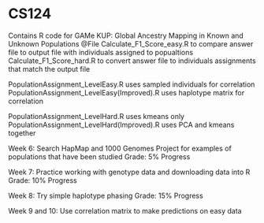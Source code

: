 # CS124

Contains R code for GAMe KUP: Global Ancestry Mapping in Known and Unknown Populations
@File
Calculate_F1_Score_easy.R to compare answer file to output file with individuals assigned to popualtions
Calculate_F1_Score_hard.R to convert answer file to individuals assignments that match the output file

PopulationAssignment_LevelEasy.R uses sampled individuals for correlation
PopulationAssignment_LevelEasy(Improved).R uses haplotype matrix for correlation

PopulationAssignment_LevelHard.R uses kmeans only
PopulationAssignment_LevelHard(Improved).R uses PCA and kmeans together


Week 6: Search HapMap and 1000 Genomes Project for examples of populations that have been studied 
Grade: 5% Progress


Week 7: Practice working with genotype data and downloading data into R
Grade: 10% Progress

Week 8: Try simple haplotype phasing 
Grade: 15% Progress

Week 9 and 10: Use correlation matrix to make predictions on easy data
